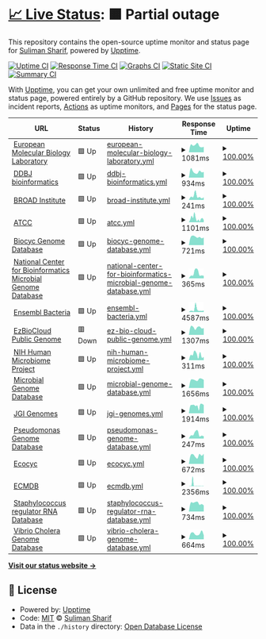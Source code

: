 # [📈 Live Status](https://bacteriadb.com): <!--live status--> **🟧 Partial outage**

This repository contains the open-source uptime monitor and status page for [Suliman Sharif](https://www.sulstice.dev/), powered by [Upptime](https://github.com/upptime/upptime).

[![Uptime CI](https://github.com/Sulstice/Uptime-Bacteria/workflows/Uptime%20CI/badge.svg)](https://github.com/Sulstice/Uptime-Bacteria/actions?query=workflow%3A%22Uptime+CI%22)
[![Response Time CI](https://github.com/Sulstice/Uptime-Bacteria/workflows/Response%20Time%20CI/badge.svg)](https://github.com/Sulstice/Uptime-Bacteria/actions?query=workflow%3A%22Response+Time+CI%22)
[![Graphs CI](https://github.com/Sulstice/Uptime-Bacteria/workflows/Graphs%20CI/badge.svg)](https://github.com/Sulstice/Uptime-Bacteria/actions?query=workflow%3A%22Graphs+CI%22)
[![Static Site CI](https://github.com/Sulstice/Uptime-Bacteria/workflows/Static%20Site%20CI/badge.svg)](https://github.com/Sulstice/Uptime-Bacteria/actions?query=workflow%3A%22Static+Site+CI%22)
[![Summary CI](https://github.com/Sulstice/Uptime-Bacteria/workflows/Summary%20CI/badge.svg)](https://github.com/Sulstice/Uptime-Bacteria/actions?query=workflow%3A%22Summary+CI%22)

With [Upptime](https://upptime.js.org), you can get your own unlimited and free uptime monitor and status page, powered entirely by a GitHub repository. We use [Issues](https://github.com/Sulstice/Uptime-Bacteria/issues) as incident reports, [Actions](https://github.com/Sulstice/Uptime-Bacteria/actions) as uptime monitors, and [Pages](https://bacteriadb.com) for the status page.

<!--start: status pages-->
<!-- This summary is generated by Upptime (https://github.com/upptime/upptime) -->
<!-- Do not edit this manually, your changes will be overwritten -->
<!-- prettier-ignore -->
| URL | Status | History | Response Time | Uptime |
| --- | ------ | ------- | ------------- | ------ |
| <img alt="" src="https://favicons.githubusercontent.com/www.ebi.ac.uk" height="13"> [European Molecular Biology Laboratory](https://www.ebi.ac.uk/) | 🟩 Up | [european-molecular-biology-laboratory.yml](https://github.com/Sulstice/Uptime-Bacteria/commits/HEAD/history/european-molecular-biology-laboratory.yml) | <details><summary><img alt="Response time graph" src="./graphs/european-molecular-biology-laboratory/response-time-week.png" height="20"> 1081ms</summary><br><a href="https://bacteriadb.com/history/european-molecular-biology-laboratory"><img alt="Response time 1178" src="https://img.shields.io/endpoint?url=https%3A%2F%2Fraw.githubusercontent.com%2FSulstice%2FUptime-Bacteria%2FHEAD%2Fapi%2Feuropean-molecular-biology-laboratory%2Fresponse-time.json"></a><br><a href="https://bacteriadb.com/history/european-molecular-biology-laboratory"><img alt="24-hour response time 873" src="https://img.shields.io/endpoint?url=https%3A%2F%2Fraw.githubusercontent.com%2FSulstice%2FUptime-Bacteria%2FHEAD%2Fapi%2Feuropean-molecular-biology-laboratory%2Fresponse-time-day.json"></a><br><a href="https://bacteriadb.com/history/european-molecular-biology-laboratory"><img alt="7-day response time 1081" src="https://img.shields.io/endpoint?url=https%3A%2F%2Fraw.githubusercontent.com%2FSulstice%2FUptime-Bacteria%2FHEAD%2Fapi%2Feuropean-molecular-biology-laboratory%2Fresponse-time-week.json"></a><br><a href="https://bacteriadb.com/history/european-molecular-biology-laboratory"><img alt="30-day response time 1168" src="https://img.shields.io/endpoint?url=https%3A%2F%2Fraw.githubusercontent.com%2FSulstice%2FUptime-Bacteria%2FHEAD%2Fapi%2Feuropean-molecular-biology-laboratory%2Fresponse-time-month.json"></a><br><a href="https://bacteriadb.com/history/european-molecular-biology-laboratory"><img alt="1-year response time 1178" src="https://img.shields.io/endpoint?url=https%3A%2F%2Fraw.githubusercontent.com%2FSulstice%2FUptime-Bacteria%2FHEAD%2Fapi%2Feuropean-molecular-biology-laboratory%2Fresponse-time-year.json"></a></details> | <details><summary><a href="https://bacteriadb.com/history/european-molecular-biology-laboratory">100.00%</a></summary><a href="https://bacteriadb.com/history/european-molecular-biology-laboratory"><img alt="All-time uptime 100.00%" src="https://img.shields.io/endpoint?url=https%3A%2F%2Fraw.githubusercontent.com%2FSulstice%2FUptime-Bacteria%2FHEAD%2Fapi%2Feuropean-molecular-biology-laboratory%2Fuptime.json"></a><br><a href="https://bacteriadb.com/history/european-molecular-biology-laboratory"><img alt="24-hour uptime 100.00%" src="https://img.shields.io/endpoint?url=https%3A%2F%2Fraw.githubusercontent.com%2FSulstice%2FUptime-Bacteria%2FHEAD%2Fapi%2Feuropean-molecular-biology-laboratory%2Fuptime-day.json"></a><br><a href="https://bacteriadb.com/history/european-molecular-biology-laboratory"><img alt="7-day uptime 100.00%" src="https://img.shields.io/endpoint?url=https%3A%2F%2Fraw.githubusercontent.com%2FSulstice%2FUptime-Bacteria%2FHEAD%2Fapi%2Feuropean-molecular-biology-laboratory%2Fuptime-week.json"></a><br><a href="https://bacteriadb.com/history/european-molecular-biology-laboratory"><img alt="30-day uptime 100.00%" src="https://img.shields.io/endpoint?url=https%3A%2F%2Fraw.githubusercontent.com%2FSulstice%2FUptime-Bacteria%2FHEAD%2Fapi%2Feuropean-molecular-biology-laboratory%2Fuptime-month.json"></a><br><a href="https://bacteriadb.com/history/european-molecular-biology-laboratory"><img alt="1-year uptime 100.00%" src="https://img.shields.io/endpoint?url=https%3A%2F%2Fraw.githubusercontent.com%2FSulstice%2FUptime-Bacteria%2FHEAD%2Fapi%2Feuropean-molecular-biology-laboratory%2Fuptime-year.json"></a></details>
| <img alt="" src="https://favicons.githubusercontent.com/www.ddbj.nig.ac.jp" height="13"> [DDBJ bioinformatics](https://www.ddbj.nig.ac.jp/services/index-e.html) | 🟩 Up | [ddbj-bioinformatics.yml](https://github.com/Sulstice/Uptime-Bacteria/commits/HEAD/history/ddbj-bioinformatics.yml) | <details><summary><img alt="Response time graph" src="./graphs/ddbj-bioinformatics/response-time-week.png" height="20"> 934ms</summary><br><a href="https://bacteriadb.com/history/ddbj-bioinformatics"><img alt="Response time 860" src="https://img.shields.io/endpoint?url=https%3A%2F%2Fraw.githubusercontent.com%2FSulstice%2FUptime-Bacteria%2FHEAD%2Fapi%2Fddbj-bioinformatics%2Fresponse-time.json"></a><br><a href="https://bacteriadb.com/history/ddbj-bioinformatics"><img alt="24-hour response time 894" src="https://img.shields.io/endpoint?url=https%3A%2F%2Fraw.githubusercontent.com%2FSulstice%2FUptime-Bacteria%2FHEAD%2Fapi%2Fddbj-bioinformatics%2Fresponse-time-day.json"></a><br><a href="https://bacteriadb.com/history/ddbj-bioinformatics"><img alt="7-day response time 934" src="https://img.shields.io/endpoint?url=https%3A%2F%2Fraw.githubusercontent.com%2FSulstice%2FUptime-Bacteria%2FHEAD%2Fapi%2Fddbj-bioinformatics%2Fresponse-time-week.json"></a><br><a href="https://bacteriadb.com/history/ddbj-bioinformatics"><img alt="30-day response time 860" src="https://img.shields.io/endpoint?url=https%3A%2F%2Fraw.githubusercontent.com%2FSulstice%2FUptime-Bacteria%2FHEAD%2Fapi%2Fddbj-bioinformatics%2Fresponse-time-month.json"></a><br><a href="https://bacteriadb.com/history/ddbj-bioinformatics"><img alt="1-year response time 860" src="https://img.shields.io/endpoint?url=https%3A%2F%2Fraw.githubusercontent.com%2FSulstice%2FUptime-Bacteria%2FHEAD%2Fapi%2Fddbj-bioinformatics%2Fresponse-time-year.json"></a></details> | <details><summary><a href="https://bacteriadb.com/history/ddbj-bioinformatics">100.00%</a></summary><a href="https://bacteriadb.com/history/ddbj-bioinformatics"><img alt="All-time uptime 100.00%" src="https://img.shields.io/endpoint?url=https%3A%2F%2Fraw.githubusercontent.com%2FSulstice%2FUptime-Bacteria%2FHEAD%2Fapi%2Fddbj-bioinformatics%2Fuptime.json"></a><br><a href="https://bacteriadb.com/history/ddbj-bioinformatics"><img alt="24-hour uptime 100.00%" src="https://img.shields.io/endpoint?url=https%3A%2F%2Fraw.githubusercontent.com%2FSulstice%2FUptime-Bacteria%2FHEAD%2Fapi%2Fddbj-bioinformatics%2Fuptime-day.json"></a><br><a href="https://bacteriadb.com/history/ddbj-bioinformatics"><img alt="7-day uptime 100.00%" src="https://img.shields.io/endpoint?url=https%3A%2F%2Fraw.githubusercontent.com%2FSulstice%2FUptime-Bacteria%2FHEAD%2Fapi%2Fddbj-bioinformatics%2Fuptime-week.json"></a><br><a href="https://bacteriadb.com/history/ddbj-bioinformatics"><img alt="30-day uptime 100.00%" src="https://img.shields.io/endpoint?url=https%3A%2F%2Fraw.githubusercontent.com%2FSulstice%2FUptime-Bacteria%2FHEAD%2Fapi%2Fddbj-bioinformatics%2Fuptime-month.json"></a><br><a href="https://bacteriadb.com/history/ddbj-bioinformatics"><img alt="1-year uptime 100.00%" src="https://img.shields.io/endpoint?url=https%3A%2F%2Fraw.githubusercontent.com%2FSulstice%2FUptime-Bacteria%2FHEAD%2Fapi%2Fddbj-bioinformatics%2Fuptime-year.json"></a></details>
| <img alt="" src="https://favicons.githubusercontent.com/www.broadinstitute.org" height="13"> [BROAD Institute](https://www.broadinstitute.org/data-software-and-tools) | 🟩 Up | [broad-institute.yml](https://github.com/Sulstice/Uptime-Bacteria/commits/HEAD/history/broad-institute.yml) | <details><summary><img alt="Response time graph" src="./graphs/broad-institute/response-time-week.png" height="20"> 241ms</summary><br><a href="https://bacteriadb.com/history/broad-institute"><img alt="Response time 214" src="https://img.shields.io/endpoint?url=https%3A%2F%2Fraw.githubusercontent.com%2FSulstice%2FUptime-Bacteria%2FHEAD%2Fapi%2Fbroad-institute%2Fresponse-time.json"></a><br><a href="https://bacteriadb.com/history/broad-institute"><img alt="24-hour response time 174" src="https://img.shields.io/endpoint?url=https%3A%2F%2Fraw.githubusercontent.com%2FSulstice%2FUptime-Bacteria%2FHEAD%2Fapi%2Fbroad-institute%2Fresponse-time-day.json"></a><br><a href="https://bacteriadb.com/history/broad-institute"><img alt="7-day response time 241" src="https://img.shields.io/endpoint?url=https%3A%2F%2Fraw.githubusercontent.com%2FSulstice%2FUptime-Bacteria%2FHEAD%2Fapi%2Fbroad-institute%2Fresponse-time-week.json"></a><br><a href="https://bacteriadb.com/history/broad-institute"><img alt="30-day response time 205" src="https://img.shields.io/endpoint?url=https%3A%2F%2Fraw.githubusercontent.com%2FSulstice%2FUptime-Bacteria%2FHEAD%2Fapi%2Fbroad-institute%2Fresponse-time-month.json"></a><br><a href="https://bacteriadb.com/history/broad-institute"><img alt="1-year response time 214" src="https://img.shields.io/endpoint?url=https%3A%2F%2Fraw.githubusercontent.com%2FSulstice%2FUptime-Bacteria%2FHEAD%2Fapi%2Fbroad-institute%2Fresponse-time-year.json"></a></details> | <details><summary><a href="https://bacteriadb.com/history/broad-institute">100.00%</a></summary><a href="https://bacteriadb.com/history/broad-institute"><img alt="All-time uptime 100.00%" src="https://img.shields.io/endpoint?url=https%3A%2F%2Fraw.githubusercontent.com%2FSulstice%2FUptime-Bacteria%2FHEAD%2Fapi%2Fbroad-institute%2Fuptime.json"></a><br><a href="https://bacteriadb.com/history/broad-institute"><img alt="24-hour uptime 100.00%" src="https://img.shields.io/endpoint?url=https%3A%2F%2Fraw.githubusercontent.com%2FSulstice%2FUptime-Bacteria%2FHEAD%2Fapi%2Fbroad-institute%2Fuptime-day.json"></a><br><a href="https://bacteriadb.com/history/broad-institute"><img alt="7-day uptime 100.00%" src="https://img.shields.io/endpoint?url=https%3A%2F%2Fraw.githubusercontent.com%2FSulstice%2FUptime-Bacteria%2FHEAD%2Fapi%2Fbroad-institute%2Fuptime-week.json"></a><br><a href="https://bacteriadb.com/history/broad-institute"><img alt="30-day uptime 100.00%" src="https://img.shields.io/endpoint?url=https%3A%2F%2Fraw.githubusercontent.com%2FSulstice%2FUptime-Bacteria%2FHEAD%2Fapi%2Fbroad-institute%2Fuptime-month.json"></a><br><a href="https://bacteriadb.com/history/broad-institute"><img alt="1-year uptime 100.00%" src="https://img.shields.io/endpoint?url=https%3A%2F%2Fraw.githubusercontent.com%2FSulstice%2FUptime-Bacteria%2FHEAD%2Fapi%2Fbroad-institute%2Fuptime-year.json"></a></details>
| <img alt="" src="https://favicons.githubusercontent.com/www.atcc.org" height="13"> [ATCC](https://www.atcc.org/resources/application-notes/microbial-genome-databases) | 🟩 Up | [atcc.yml](https://github.com/Sulstice/Uptime-Bacteria/commits/HEAD/history/atcc.yml) | <details><summary><img alt="Response time graph" src="./graphs/atcc/response-time-week.png" height="20"> 1101ms</summary><br><a href="https://bacteriadb.com/history/atcc"><img alt="Response time 1739" src="https://img.shields.io/endpoint?url=https%3A%2F%2Fraw.githubusercontent.com%2FSulstice%2FUptime-Bacteria%2FHEAD%2Fapi%2Fatcc%2Fresponse-time.json"></a><br><a href="https://bacteriadb.com/history/atcc"><img alt="24-hour response time 598" src="https://img.shields.io/endpoint?url=https%3A%2F%2Fraw.githubusercontent.com%2FSulstice%2FUptime-Bacteria%2FHEAD%2Fapi%2Fatcc%2Fresponse-time-day.json"></a><br><a href="https://bacteriadb.com/history/atcc"><img alt="7-day response time 1101" src="https://img.shields.io/endpoint?url=https%3A%2F%2Fraw.githubusercontent.com%2FSulstice%2FUptime-Bacteria%2FHEAD%2Fapi%2Fatcc%2Fresponse-time-week.json"></a><br><a href="https://bacteriadb.com/history/atcc"><img alt="30-day response time 1767" src="https://img.shields.io/endpoint?url=https%3A%2F%2Fraw.githubusercontent.com%2FSulstice%2FUptime-Bacteria%2FHEAD%2Fapi%2Fatcc%2Fresponse-time-month.json"></a><br><a href="https://bacteriadb.com/history/atcc"><img alt="1-year response time 1739" src="https://img.shields.io/endpoint?url=https%3A%2F%2Fraw.githubusercontent.com%2FSulstice%2FUptime-Bacteria%2FHEAD%2Fapi%2Fatcc%2Fresponse-time-year.json"></a></details> | <details><summary><a href="https://bacteriadb.com/history/atcc">100.00%</a></summary><a href="https://bacteriadb.com/history/atcc"><img alt="All-time uptime 100.00%" src="https://img.shields.io/endpoint?url=https%3A%2F%2Fraw.githubusercontent.com%2FSulstice%2FUptime-Bacteria%2FHEAD%2Fapi%2Fatcc%2Fuptime.json"></a><br><a href="https://bacteriadb.com/history/atcc"><img alt="24-hour uptime 100.00%" src="https://img.shields.io/endpoint?url=https%3A%2F%2Fraw.githubusercontent.com%2FSulstice%2FUptime-Bacteria%2FHEAD%2Fapi%2Fatcc%2Fuptime-day.json"></a><br><a href="https://bacteriadb.com/history/atcc"><img alt="7-day uptime 100.00%" src="https://img.shields.io/endpoint?url=https%3A%2F%2Fraw.githubusercontent.com%2FSulstice%2FUptime-Bacteria%2FHEAD%2Fapi%2Fatcc%2Fuptime-week.json"></a><br><a href="https://bacteriadb.com/history/atcc"><img alt="30-day uptime 100.00%" src="https://img.shields.io/endpoint?url=https%3A%2F%2Fraw.githubusercontent.com%2FSulstice%2FUptime-Bacteria%2FHEAD%2Fapi%2Fatcc%2Fuptime-month.json"></a><br><a href="https://bacteriadb.com/history/atcc"><img alt="1-year uptime 100.00%" src="https://img.shields.io/endpoint?url=https%3A%2F%2Fraw.githubusercontent.com%2FSulstice%2FUptime-Bacteria%2FHEAD%2Fapi%2Fatcc%2Fuptime-year.json"></a></details>
| <img alt="" src="https://favicons.githubusercontent.com/biocyc.org" height="13"> [Biocyc Genome Database](https://biocyc.org) | 🟩 Up | [biocyc-genome-database.yml](https://github.com/Sulstice/Uptime-Bacteria/commits/HEAD/history/biocyc-genome-database.yml) | <details><summary><img alt="Response time graph" src="./graphs/biocyc-genome-database/response-time-week.png" height="20"> 721ms</summary><br><a href="https://bacteriadb.com/history/biocyc-genome-database"><img alt="Response time 711" src="https://img.shields.io/endpoint?url=https%3A%2F%2Fraw.githubusercontent.com%2FSulstice%2FUptime-Bacteria%2FHEAD%2Fapi%2Fbiocyc-genome-database%2Fresponse-time.json"></a><br><a href="https://bacteriadb.com/history/biocyc-genome-database"><img alt="24-hour response time 675" src="https://img.shields.io/endpoint?url=https%3A%2F%2Fraw.githubusercontent.com%2FSulstice%2FUptime-Bacteria%2FHEAD%2Fapi%2Fbiocyc-genome-database%2Fresponse-time-day.json"></a><br><a href="https://bacteriadb.com/history/biocyc-genome-database"><img alt="7-day response time 721" src="https://img.shields.io/endpoint?url=https%3A%2F%2Fraw.githubusercontent.com%2FSulstice%2FUptime-Bacteria%2FHEAD%2Fapi%2Fbiocyc-genome-database%2Fresponse-time-week.json"></a><br><a href="https://bacteriadb.com/history/biocyc-genome-database"><img alt="30-day response time 714" src="https://img.shields.io/endpoint?url=https%3A%2F%2Fraw.githubusercontent.com%2FSulstice%2FUptime-Bacteria%2FHEAD%2Fapi%2Fbiocyc-genome-database%2Fresponse-time-month.json"></a><br><a href="https://bacteriadb.com/history/biocyc-genome-database"><img alt="1-year response time 711" src="https://img.shields.io/endpoint?url=https%3A%2F%2Fraw.githubusercontent.com%2FSulstice%2FUptime-Bacteria%2FHEAD%2Fapi%2Fbiocyc-genome-database%2Fresponse-time-year.json"></a></details> | <details><summary><a href="https://bacteriadb.com/history/biocyc-genome-database">100.00%</a></summary><a href="https://bacteriadb.com/history/biocyc-genome-database"><img alt="All-time uptime 100.00%" src="https://img.shields.io/endpoint?url=https%3A%2F%2Fraw.githubusercontent.com%2FSulstice%2FUptime-Bacteria%2FHEAD%2Fapi%2Fbiocyc-genome-database%2Fuptime.json"></a><br><a href="https://bacteriadb.com/history/biocyc-genome-database"><img alt="24-hour uptime 100.00%" src="https://img.shields.io/endpoint?url=https%3A%2F%2Fraw.githubusercontent.com%2FSulstice%2FUptime-Bacteria%2FHEAD%2Fapi%2Fbiocyc-genome-database%2Fuptime-day.json"></a><br><a href="https://bacteriadb.com/history/biocyc-genome-database"><img alt="7-day uptime 100.00%" src="https://img.shields.io/endpoint?url=https%3A%2F%2Fraw.githubusercontent.com%2FSulstice%2FUptime-Bacteria%2FHEAD%2Fapi%2Fbiocyc-genome-database%2Fuptime-week.json"></a><br><a href="https://bacteriadb.com/history/biocyc-genome-database"><img alt="30-day uptime 100.00%" src="https://img.shields.io/endpoint?url=https%3A%2F%2Fraw.githubusercontent.com%2FSulstice%2FUptime-Bacteria%2FHEAD%2Fapi%2Fbiocyc-genome-database%2Fuptime-month.json"></a><br><a href="https://bacteriadb.com/history/biocyc-genome-database"><img alt="1-year uptime 100.00%" src="https://img.shields.io/endpoint?url=https%3A%2F%2Fraw.githubusercontent.com%2FSulstice%2FUptime-Bacteria%2FHEAD%2Fapi%2Fbiocyc-genome-database%2Fuptime-year.json"></a></details>
| <img alt="" src="https://favicons.githubusercontent.com/www.ncbi.nlm.nih.gov" height="13"> [National Center for Bioinformatics Microbial Genome Database](https://www.ncbi.nlm.nih.gov/genome/microbes/) | 🟩 Up | [national-center-for-bioinformatics-microbial-genome-database.yml](https://github.com/Sulstice/Uptime-Bacteria/commits/HEAD/history/national-center-for-bioinformatics-microbial-genome-database.yml) | <details><summary><img alt="Response time graph" src="./graphs/national-center-for-bioinformatics-microbial-genome-database/response-time-week.png" height="20"> 365ms</summary><br><a href="https://bacteriadb.com/history/national-center-for-bioinformatics-microbial-genome-database"><img alt="Response time 406" src="https://img.shields.io/endpoint?url=https%3A%2F%2Fraw.githubusercontent.com%2FSulstice%2FUptime-Bacteria%2FHEAD%2Fapi%2Fnational-center-for-bioinformatics-microbial-genome-database%2Fresponse-time.json"></a><br><a href="https://bacteriadb.com/history/national-center-for-bioinformatics-microbial-genome-database"><img alt="24-hour response time 194" src="https://img.shields.io/endpoint?url=https%3A%2F%2Fraw.githubusercontent.com%2FSulstice%2FUptime-Bacteria%2FHEAD%2Fapi%2Fnational-center-for-bioinformatics-microbial-genome-database%2Fresponse-time-day.json"></a><br><a href="https://bacteriadb.com/history/national-center-for-bioinformatics-microbial-genome-database"><img alt="7-day response time 365" src="https://img.shields.io/endpoint?url=https%3A%2F%2Fraw.githubusercontent.com%2FSulstice%2FUptime-Bacteria%2FHEAD%2Fapi%2Fnational-center-for-bioinformatics-microbial-genome-database%2Fresponse-time-week.json"></a><br><a href="https://bacteriadb.com/history/national-center-for-bioinformatics-microbial-genome-database"><img alt="30-day response time 412" src="https://img.shields.io/endpoint?url=https%3A%2F%2Fraw.githubusercontent.com%2FSulstice%2FUptime-Bacteria%2FHEAD%2Fapi%2Fnational-center-for-bioinformatics-microbial-genome-database%2Fresponse-time-month.json"></a><br><a href="https://bacteriadb.com/history/national-center-for-bioinformatics-microbial-genome-database"><img alt="1-year response time 406" src="https://img.shields.io/endpoint?url=https%3A%2F%2Fraw.githubusercontent.com%2FSulstice%2FUptime-Bacteria%2FHEAD%2Fapi%2Fnational-center-for-bioinformatics-microbial-genome-database%2Fresponse-time-year.json"></a></details> | <details><summary><a href="https://bacteriadb.com/history/national-center-for-bioinformatics-microbial-genome-database">100.00%</a></summary><a href="https://bacteriadb.com/history/national-center-for-bioinformatics-microbial-genome-database"><img alt="All-time uptime 100.00%" src="https://img.shields.io/endpoint?url=https%3A%2F%2Fraw.githubusercontent.com%2FSulstice%2FUptime-Bacteria%2FHEAD%2Fapi%2Fnational-center-for-bioinformatics-microbial-genome-database%2Fuptime.json"></a><br><a href="https://bacteriadb.com/history/national-center-for-bioinformatics-microbial-genome-database"><img alt="24-hour uptime 100.00%" src="https://img.shields.io/endpoint?url=https%3A%2F%2Fraw.githubusercontent.com%2FSulstice%2FUptime-Bacteria%2FHEAD%2Fapi%2Fnational-center-for-bioinformatics-microbial-genome-database%2Fuptime-day.json"></a><br><a href="https://bacteriadb.com/history/national-center-for-bioinformatics-microbial-genome-database"><img alt="7-day uptime 100.00%" src="https://img.shields.io/endpoint?url=https%3A%2F%2Fraw.githubusercontent.com%2FSulstice%2FUptime-Bacteria%2FHEAD%2Fapi%2Fnational-center-for-bioinformatics-microbial-genome-database%2Fuptime-week.json"></a><br><a href="https://bacteriadb.com/history/national-center-for-bioinformatics-microbial-genome-database"><img alt="30-day uptime 100.00%" src="https://img.shields.io/endpoint?url=https%3A%2F%2Fraw.githubusercontent.com%2FSulstice%2FUptime-Bacteria%2FHEAD%2Fapi%2Fnational-center-for-bioinformatics-microbial-genome-database%2Fuptime-month.json"></a><br><a href="https://bacteriadb.com/history/national-center-for-bioinformatics-microbial-genome-database"><img alt="1-year uptime 100.00%" src="https://img.shields.io/endpoint?url=https%3A%2F%2Fraw.githubusercontent.com%2FSulstice%2FUptime-Bacteria%2FHEAD%2Fapi%2Fnational-center-for-bioinformatics-microbial-genome-database%2Fuptime-year.json"></a></details>
| <img alt="" src="https://favicons.githubusercontent.com/bacteria.ensembl.org" height="13"> [Ensembl Bacteria](https://bacteria.ensembl.org/species.html) | 🟩 Up | [ensembl-bacteria.yml](https://github.com/Sulstice/Uptime-Bacteria/commits/HEAD/history/ensembl-bacteria.yml) | <details><summary><img alt="Response time graph" src="./graphs/ensembl-bacteria/response-time-week.png" height="20"> 4587ms</summary><br><a href="https://bacteriadb.com/history/ensembl-bacteria"><img alt="Response time 2830" src="https://img.shields.io/endpoint?url=https%3A%2F%2Fraw.githubusercontent.com%2FSulstice%2FUptime-Bacteria%2FHEAD%2Fapi%2Fensembl-bacteria%2Fresponse-time.json"></a><br><a href="https://bacteriadb.com/history/ensembl-bacteria"><img alt="24-hour response time 5350" src="https://img.shields.io/endpoint?url=https%3A%2F%2Fraw.githubusercontent.com%2FSulstice%2FUptime-Bacteria%2FHEAD%2Fapi%2Fensembl-bacteria%2Fresponse-time-day.json"></a><br><a href="https://bacteriadb.com/history/ensembl-bacteria"><img alt="7-day response time 4587" src="https://img.shields.io/endpoint?url=https%3A%2F%2Fraw.githubusercontent.com%2FSulstice%2FUptime-Bacteria%2FHEAD%2Fapi%2Fensembl-bacteria%2Fresponse-time-week.json"></a><br><a href="https://bacteriadb.com/history/ensembl-bacteria"><img alt="30-day response time 2729" src="https://img.shields.io/endpoint?url=https%3A%2F%2Fraw.githubusercontent.com%2FSulstice%2FUptime-Bacteria%2FHEAD%2Fapi%2Fensembl-bacteria%2Fresponse-time-month.json"></a><br><a href="https://bacteriadb.com/history/ensembl-bacteria"><img alt="1-year response time 2830" src="https://img.shields.io/endpoint?url=https%3A%2F%2Fraw.githubusercontent.com%2FSulstice%2FUptime-Bacteria%2FHEAD%2Fapi%2Fensembl-bacteria%2Fresponse-time-year.json"></a></details> | <details><summary><a href="https://bacteriadb.com/history/ensembl-bacteria">100.00%</a></summary><a href="https://bacteriadb.com/history/ensembl-bacteria"><img alt="All-time uptime 100.00%" src="https://img.shields.io/endpoint?url=https%3A%2F%2Fraw.githubusercontent.com%2FSulstice%2FUptime-Bacteria%2FHEAD%2Fapi%2Fensembl-bacteria%2Fuptime.json"></a><br><a href="https://bacteriadb.com/history/ensembl-bacteria"><img alt="24-hour uptime 100.00%" src="https://img.shields.io/endpoint?url=https%3A%2F%2Fraw.githubusercontent.com%2FSulstice%2FUptime-Bacteria%2FHEAD%2Fapi%2Fensembl-bacteria%2Fuptime-day.json"></a><br><a href="https://bacteriadb.com/history/ensembl-bacteria"><img alt="7-day uptime 100.00%" src="https://img.shields.io/endpoint?url=https%3A%2F%2Fraw.githubusercontent.com%2FSulstice%2FUptime-Bacteria%2FHEAD%2Fapi%2Fensembl-bacteria%2Fuptime-week.json"></a><br><a href="https://bacteriadb.com/history/ensembl-bacteria"><img alt="30-day uptime 100.00%" src="https://img.shields.io/endpoint?url=https%3A%2F%2Fraw.githubusercontent.com%2FSulstice%2FUptime-Bacteria%2FHEAD%2Fapi%2Fensembl-bacteria%2Fuptime-month.json"></a><br><a href="https://bacteriadb.com/history/ensembl-bacteria"><img alt="1-year uptime 100.00%" src="https://img.shields.io/endpoint?url=https%3A%2F%2Fraw.githubusercontent.com%2FSulstice%2FUptime-Bacteria%2FHEAD%2Fapi%2Fensembl-bacteria%2Fuptime-year.json"></a></details>
| <img alt="" src="https://favicons.githubusercontent.com/www.ezbiocloud.net" height="13"> [EzBioCloud Public Genome](https://www.ezbiocloud.net/genome/list?tn=Root) | 🟥 Down | [ez-bio-cloud-public-genome.yml](https://github.com/Sulstice/Uptime-Bacteria/commits/HEAD/history/ez-bio-cloud-public-genome.yml) | <details><summary><img alt="Response time graph" src="./graphs/ez-bio-cloud-public-genome/response-time-week.png" height="20"> 1307ms</summary><br><a href="https://bacteriadb.com/history/ez-bio-cloud-public-genome"><img alt="Response time 1238" src="https://img.shields.io/endpoint?url=https%3A%2F%2Fraw.githubusercontent.com%2FSulstice%2FUptime-Bacteria%2FHEAD%2Fapi%2Fez-bio-cloud-public-genome%2Fresponse-time.json"></a><br><a href="https://bacteriadb.com/history/ez-bio-cloud-public-genome"><img alt="24-hour response time 1196" src="https://img.shields.io/endpoint?url=https%3A%2F%2Fraw.githubusercontent.com%2FSulstice%2FUptime-Bacteria%2FHEAD%2Fapi%2Fez-bio-cloud-public-genome%2Fresponse-time-day.json"></a><br><a href="https://bacteriadb.com/history/ez-bio-cloud-public-genome"><img alt="7-day response time 1307" src="https://img.shields.io/endpoint?url=https%3A%2F%2Fraw.githubusercontent.com%2FSulstice%2FUptime-Bacteria%2FHEAD%2Fapi%2Fez-bio-cloud-public-genome%2Fresponse-time-week.json"></a><br><a href="https://bacteriadb.com/history/ez-bio-cloud-public-genome"><img alt="30-day response time 1249" src="https://img.shields.io/endpoint?url=https%3A%2F%2Fraw.githubusercontent.com%2FSulstice%2FUptime-Bacteria%2FHEAD%2Fapi%2Fez-bio-cloud-public-genome%2Fresponse-time-month.json"></a><br><a href="https://bacteriadb.com/history/ez-bio-cloud-public-genome"><img alt="1-year response time 1238" src="https://img.shields.io/endpoint?url=https%3A%2F%2Fraw.githubusercontent.com%2FSulstice%2FUptime-Bacteria%2FHEAD%2Fapi%2Fez-bio-cloud-public-genome%2Fresponse-time-year.json"></a></details> | <details><summary><a href="https://bacteriadb.com/history/ez-bio-cloud-public-genome">100.00%</a></summary><a href="https://bacteriadb.com/history/ez-bio-cloud-public-genome"><img alt="All-time uptime 100.00%" src="https://img.shields.io/endpoint?url=https%3A%2F%2Fraw.githubusercontent.com%2FSulstice%2FUptime-Bacteria%2FHEAD%2Fapi%2Fez-bio-cloud-public-genome%2Fuptime.json"></a><br><a href="https://bacteriadb.com/history/ez-bio-cloud-public-genome"><img alt="24-hour uptime 100.00%" src="https://img.shields.io/endpoint?url=https%3A%2F%2Fraw.githubusercontent.com%2FSulstice%2FUptime-Bacteria%2FHEAD%2Fapi%2Fez-bio-cloud-public-genome%2Fuptime-day.json"></a><br><a href="https://bacteriadb.com/history/ez-bio-cloud-public-genome"><img alt="7-day uptime 100.00%" src="https://img.shields.io/endpoint?url=https%3A%2F%2Fraw.githubusercontent.com%2FSulstice%2FUptime-Bacteria%2FHEAD%2Fapi%2Fez-bio-cloud-public-genome%2Fuptime-week.json"></a><br><a href="https://bacteriadb.com/history/ez-bio-cloud-public-genome"><img alt="30-day uptime 100.00%" src="https://img.shields.io/endpoint?url=https%3A%2F%2Fraw.githubusercontent.com%2FSulstice%2FUptime-Bacteria%2FHEAD%2Fapi%2Fez-bio-cloud-public-genome%2Fuptime-month.json"></a><br><a href="https://bacteriadb.com/history/ez-bio-cloud-public-genome"><img alt="1-year uptime 100.00%" src="https://img.shields.io/endpoint?url=https%3A%2F%2Fraw.githubusercontent.com%2FSulstice%2FUptime-Bacteria%2FHEAD%2Fapi%2Fez-bio-cloud-public-genome%2Fuptime-year.json"></a></details>
| <img alt="" src="https://favicons.githubusercontent.com/www.hmpdacc.org" height="13"> [NIH Human Microbiome Project](https://www.hmpdacc.org/hmp/) | 🟩 Up | [nih-human-microbiome-project.yml](https://github.com/Sulstice/Uptime-Bacteria/commits/HEAD/history/nih-human-microbiome-project.yml) | <details><summary><img alt="Response time graph" src="./graphs/nih-human-microbiome-project/response-time-week.png" height="20"> 311ms</summary><br><a href="https://bacteriadb.com/history/nih-human-microbiome-project"><img alt="Response time 507" src="https://img.shields.io/endpoint?url=https%3A%2F%2Fraw.githubusercontent.com%2FSulstice%2FUptime-Bacteria%2FHEAD%2Fapi%2Fnih-human-microbiome-project%2Fresponse-time.json"></a><br><a href="https://bacteriadb.com/history/nih-human-microbiome-project"><img alt="24-hour response time 188" src="https://img.shields.io/endpoint?url=https%3A%2F%2Fraw.githubusercontent.com%2FSulstice%2FUptime-Bacteria%2FHEAD%2Fapi%2Fnih-human-microbiome-project%2Fresponse-time-day.json"></a><br><a href="https://bacteriadb.com/history/nih-human-microbiome-project"><img alt="7-day response time 311" src="https://img.shields.io/endpoint?url=https%3A%2F%2Fraw.githubusercontent.com%2FSulstice%2FUptime-Bacteria%2FHEAD%2Fapi%2Fnih-human-microbiome-project%2Fresponse-time-week.json"></a><br><a href="https://bacteriadb.com/history/nih-human-microbiome-project"><img alt="30-day response time 521" src="https://img.shields.io/endpoint?url=https%3A%2F%2Fraw.githubusercontent.com%2FSulstice%2FUptime-Bacteria%2FHEAD%2Fapi%2Fnih-human-microbiome-project%2Fresponse-time-month.json"></a><br><a href="https://bacteriadb.com/history/nih-human-microbiome-project"><img alt="1-year response time 507" src="https://img.shields.io/endpoint?url=https%3A%2F%2Fraw.githubusercontent.com%2FSulstice%2FUptime-Bacteria%2FHEAD%2Fapi%2Fnih-human-microbiome-project%2Fresponse-time-year.json"></a></details> | <details><summary><a href="https://bacteriadb.com/history/nih-human-microbiome-project">100.00%</a></summary><a href="https://bacteriadb.com/history/nih-human-microbiome-project"><img alt="All-time uptime 100.00%" src="https://img.shields.io/endpoint?url=https%3A%2F%2Fraw.githubusercontent.com%2FSulstice%2FUptime-Bacteria%2FHEAD%2Fapi%2Fnih-human-microbiome-project%2Fuptime.json"></a><br><a href="https://bacteriadb.com/history/nih-human-microbiome-project"><img alt="24-hour uptime 100.00%" src="https://img.shields.io/endpoint?url=https%3A%2F%2Fraw.githubusercontent.com%2FSulstice%2FUptime-Bacteria%2FHEAD%2Fapi%2Fnih-human-microbiome-project%2Fuptime-day.json"></a><br><a href="https://bacteriadb.com/history/nih-human-microbiome-project"><img alt="7-day uptime 100.00%" src="https://img.shields.io/endpoint?url=https%3A%2F%2Fraw.githubusercontent.com%2FSulstice%2FUptime-Bacteria%2FHEAD%2Fapi%2Fnih-human-microbiome-project%2Fuptime-week.json"></a><br><a href="https://bacteriadb.com/history/nih-human-microbiome-project"><img alt="30-day uptime 100.00%" src="https://img.shields.io/endpoint?url=https%3A%2F%2Fraw.githubusercontent.com%2FSulstice%2FUptime-Bacteria%2FHEAD%2Fapi%2Fnih-human-microbiome-project%2Fuptime-month.json"></a><br><a href="https://bacteriadb.com/history/nih-human-microbiome-project"><img alt="1-year uptime 100.00%" src="https://img.shields.io/endpoint?url=https%3A%2F%2Fraw.githubusercontent.com%2FSulstice%2FUptime-Bacteria%2FHEAD%2Fapi%2Fnih-human-microbiome-project%2Fuptime-year.json"></a></details>
| <img alt="" src="https://favicons.githubusercontent.com/mbgd.nibb.ac.jp" height="13"> [Microbial Genome Database](https://mbgd.nibb.ac.jp/) | 🟩 Up | [microbial-genome-database.yml](https://github.com/Sulstice/Uptime-Bacteria/commits/HEAD/history/microbial-genome-database.yml) | <details><summary><img alt="Response time graph" src="./graphs/microbial-genome-database/response-time-week.png" height="20"> 1656ms</summary><br><a href="https://bacteriadb.com/history/microbial-genome-database"><img alt="Response time 1593" src="https://img.shields.io/endpoint?url=https%3A%2F%2Fraw.githubusercontent.com%2FSulstice%2FUptime-Bacteria%2FHEAD%2Fapi%2Fmicrobial-genome-database%2Fresponse-time.json"></a><br><a href="https://bacteriadb.com/history/microbial-genome-database"><img alt="24-hour response time 1608" src="https://img.shields.io/endpoint?url=https%3A%2F%2Fraw.githubusercontent.com%2FSulstice%2FUptime-Bacteria%2FHEAD%2Fapi%2Fmicrobial-genome-database%2Fresponse-time-day.json"></a><br><a href="https://bacteriadb.com/history/microbial-genome-database"><img alt="7-day response time 1656" src="https://img.shields.io/endpoint?url=https%3A%2F%2Fraw.githubusercontent.com%2FSulstice%2FUptime-Bacteria%2FHEAD%2Fapi%2Fmicrobial-genome-database%2Fresponse-time-week.json"></a><br><a href="https://bacteriadb.com/history/microbial-genome-database"><img alt="30-day response time 1593" src="https://img.shields.io/endpoint?url=https%3A%2F%2Fraw.githubusercontent.com%2FSulstice%2FUptime-Bacteria%2FHEAD%2Fapi%2Fmicrobial-genome-database%2Fresponse-time-month.json"></a><br><a href="https://bacteriadb.com/history/microbial-genome-database"><img alt="1-year response time 1593" src="https://img.shields.io/endpoint?url=https%3A%2F%2Fraw.githubusercontent.com%2FSulstice%2FUptime-Bacteria%2FHEAD%2Fapi%2Fmicrobial-genome-database%2Fresponse-time-year.json"></a></details> | <details><summary><a href="https://bacteriadb.com/history/microbial-genome-database">100.00%</a></summary><a href="https://bacteriadb.com/history/microbial-genome-database"><img alt="All-time uptime 100.00%" src="https://img.shields.io/endpoint?url=https%3A%2F%2Fraw.githubusercontent.com%2FSulstice%2FUptime-Bacteria%2FHEAD%2Fapi%2Fmicrobial-genome-database%2Fuptime.json"></a><br><a href="https://bacteriadb.com/history/microbial-genome-database"><img alt="24-hour uptime 100.00%" src="https://img.shields.io/endpoint?url=https%3A%2F%2Fraw.githubusercontent.com%2FSulstice%2FUptime-Bacteria%2FHEAD%2Fapi%2Fmicrobial-genome-database%2Fuptime-day.json"></a><br><a href="https://bacteriadb.com/history/microbial-genome-database"><img alt="7-day uptime 100.00%" src="https://img.shields.io/endpoint?url=https%3A%2F%2Fraw.githubusercontent.com%2FSulstice%2FUptime-Bacteria%2FHEAD%2Fapi%2Fmicrobial-genome-database%2Fuptime-week.json"></a><br><a href="https://bacteriadb.com/history/microbial-genome-database"><img alt="30-day uptime 100.00%" src="https://img.shields.io/endpoint?url=https%3A%2F%2Fraw.githubusercontent.com%2FSulstice%2FUptime-Bacteria%2FHEAD%2Fapi%2Fmicrobial-genome-database%2Fuptime-month.json"></a><br><a href="https://bacteriadb.com/history/microbial-genome-database"><img alt="1-year uptime 100.00%" src="https://img.shields.io/endpoint?url=https%3A%2F%2Fraw.githubusercontent.com%2FSulstice%2FUptime-Bacteria%2FHEAD%2Fapi%2Fmicrobial-genome-database%2Fuptime-year.json"></a></details>
| <img alt="" src="https://favicons.githubusercontent.com/gold.jgi.doe.gov" height="13"> [JGI Genomes](https://gold.jgi.doe.gov/) | 🟩 Up | [jgi-genomes.yml](https://github.com/Sulstice/Uptime-Bacteria/commits/HEAD/history/jgi-genomes.yml) | <details><summary><img alt="Response time graph" src="./graphs/jgi-genomes/response-time-week.png" height="20"> 1914ms</summary><br><a href="https://bacteriadb.com/history/jgi-genomes"><img alt="Response time 2688" src="https://img.shields.io/endpoint?url=https%3A%2F%2Fraw.githubusercontent.com%2FSulstice%2FUptime-Bacteria%2FHEAD%2Fapi%2Fjgi-genomes%2Fresponse-time.json"></a><br><a href="https://bacteriadb.com/history/jgi-genomes"><img alt="24-hour response time 2043" src="https://img.shields.io/endpoint?url=https%3A%2F%2Fraw.githubusercontent.com%2FSulstice%2FUptime-Bacteria%2FHEAD%2Fapi%2Fjgi-genomes%2Fresponse-time-day.json"></a><br><a href="https://bacteriadb.com/history/jgi-genomes"><img alt="7-day response time 1914" src="https://img.shields.io/endpoint?url=https%3A%2F%2Fraw.githubusercontent.com%2FSulstice%2FUptime-Bacteria%2FHEAD%2Fapi%2Fjgi-genomes%2Fresponse-time-week.json"></a><br><a href="https://bacteriadb.com/history/jgi-genomes"><img alt="30-day response time 2804" src="https://img.shields.io/endpoint?url=https%3A%2F%2Fraw.githubusercontent.com%2FSulstice%2FUptime-Bacteria%2FHEAD%2Fapi%2Fjgi-genomes%2Fresponse-time-month.json"></a><br><a href="https://bacteriadb.com/history/jgi-genomes"><img alt="1-year response time 2688" src="https://img.shields.io/endpoint?url=https%3A%2F%2Fraw.githubusercontent.com%2FSulstice%2FUptime-Bacteria%2FHEAD%2Fapi%2Fjgi-genomes%2Fresponse-time-year.json"></a></details> | <details><summary><a href="https://bacteriadb.com/history/jgi-genomes">100.00%</a></summary><a href="https://bacteriadb.com/history/jgi-genomes"><img alt="All-time uptime 100.00%" src="https://img.shields.io/endpoint?url=https%3A%2F%2Fraw.githubusercontent.com%2FSulstice%2FUptime-Bacteria%2FHEAD%2Fapi%2Fjgi-genomes%2Fuptime.json"></a><br><a href="https://bacteriadb.com/history/jgi-genomes"><img alt="24-hour uptime 100.00%" src="https://img.shields.io/endpoint?url=https%3A%2F%2Fraw.githubusercontent.com%2FSulstice%2FUptime-Bacteria%2FHEAD%2Fapi%2Fjgi-genomes%2Fuptime-day.json"></a><br><a href="https://bacteriadb.com/history/jgi-genomes"><img alt="7-day uptime 100.00%" src="https://img.shields.io/endpoint?url=https%3A%2F%2Fraw.githubusercontent.com%2FSulstice%2FUptime-Bacteria%2FHEAD%2Fapi%2Fjgi-genomes%2Fuptime-week.json"></a><br><a href="https://bacteriadb.com/history/jgi-genomes"><img alt="30-day uptime 100.00%" src="https://img.shields.io/endpoint?url=https%3A%2F%2Fraw.githubusercontent.com%2FSulstice%2FUptime-Bacteria%2FHEAD%2Fapi%2Fjgi-genomes%2Fuptime-month.json"></a><br><a href="https://bacteriadb.com/history/jgi-genomes"><img alt="1-year uptime 100.00%" src="https://img.shields.io/endpoint?url=https%3A%2F%2Fraw.githubusercontent.com%2FSulstice%2FUptime-Bacteria%2FHEAD%2Fapi%2Fjgi-genomes%2Fuptime-year.json"></a></details>
| <img alt="" src="https://favicons.githubusercontent.com/www.pseudomonas.com" height="13"> [Pseudomonas Genome Database](https://www.pseudomonas.com/) | 🟩 Up | [pseudomonas-genome-database.yml](https://github.com/Sulstice/Uptime-Bacteria/commits/HEAD/history/pseudomonas-genome-database.yml) | <details><summary><img alt="Response time graph" src="./graphs/pseudomonas-genome-database/response-time-week.png" height="20"> 247ms</summary><br><a href="https://bacteriadb.com/history/pseudomonas-genome-database"><img alt="Response time 266" src="https://img.shields.io/endpoint?url=https%3A%2F%2Fraw.githubusercontent.com%2FSulstice%2FUptime-Bacteria%2FHEAD%2Fapi%2Fpseudomonas-genome-database%2Fresponse-time.json"></a><br><a href="https://bacteriadb.com/history/pseudomonas-genome-database"><img alt="24-hour response time 133" src="https://img.shields.io/endpoint?url=https%3A%2F%2Fraw.githubusercontent.com%2FSulstice%2FUptime-Bacteria%2FHEAD%2Fapi%2Fpseudomonas-genome-database%2Fresponse-time-day.json"></a><br><a href="https://bacteriadb.com/history/pseudomonas-genome-database"><img alt="7-day response time 247" src="https://img.shields.io/endpoint?url=https%3A%2F%2Fraw.githubusercontent.com%2FSulstice%2FUptime-Bacteria%2FHEAD%2Fapi%2Fpseudomonas-genome-database%2Fresponse-time-week.json"></a><br><a href="https://bacteriadb.com/history/pseudomonas-genome-database"><img alt="30-day response time 268" src="https://img.shields.io/endpoint?url=https%3A%2F%2Fraw.githubusercontent.com%2FSulstice%2FUptime-Bacteria%2FHEAD%2Fapi%2Fpseudomonas-genome-database%2Fresponse-time-month.json"></a><br><a href="https://bacteriadb.com/history/pseudomonas-genome-database"><img alt="1-year response time 266" src="https://img.shields.io/endpoint?url=https%3A%2F%2Fraw.githubusercontent.com%2FSulstice%2FUptime-Bacteria%2FHEAD%2Fapi%2Fpseudomonas-genome-database%2Fresponse-time-year.json"></a></details> | <details><summary><a href="https://bacteriadb.com/history/pseudomonas-genome-database">100.00%</a></summary><a href="https://bacteriadb.com/history/pseudomonas-genome-database"><img alt="All-time uptime 100.00%" src="https://img.shields.io/endpoint?url=https%3A%2F%2Fraw.githubusercontent.com%2FSulstice%2FUptime-Bacteria%2FHEAD%2Fapi%2Fpseudomonas-genome-database%2Fuptime.json"></a><br><a href="https://bacteriadb.com/history/pseudomonas-genome-database"><img alt="24-hour uptime 100.00%" src="https://img.shields.io/endpoint?url=https%3A%2F%2Fraw.githubusercontent.com%2FSulstice%2FUptime-Bacteria%2FHEAD%2Fapi%2Fpseudomonas-genome-database%2Fuptime-day.json"></a><br><a href="https://bacteriadb.com/history/pseudomonas-genome-database"><img alt="7-day uptime 100.00%" src="https://img.shields.io/endpoint?url=https%3A%2F%2Fraw.githubusercontent.com%2FSulstice%2FUptime-Bacteria%2FHEAD%2Fapi%2Fpseudomonas-genome-database%2Fuptime-week.json"></a><br><a href="https://bacteriadb.com/history/pseudomonas-genome-database"><img alt="30-day uptime 100.00%" src="https://img.shields.io/endpoint?url=https%3A%2F%2Fraw.githubusercontent.com%2FSulstice%2FUptime-Bacteria%2FHEAD%2Fapi%2Fpseudomonas-genome-database%2Fuptime-month.json"></a><br><a href="https://bacteriadb.com/history/pseudomonas-genome-database"><img alt="1-year uptime 100.00%" src="https://img.shields.io/endpoint?url=https%3A%2F%2Fraw.githubusercontent.com%2FSulstice%2FUptime-Bacteria%2FHEAD%2Fapi%2Fpseudomonas-genome-database%2Fuptime-year.json"></a></details>
| <img alt="" src="https://favicons.githubusercontent.com/www.ecocyc.org" height="13"> [Ecocyc](https://www.ecocyc.org/) | 🟩 Up | [ecocyc.yml](https://github.com/Sulstice/Uptime-Bacteria/commits/HEAD/history/ecocyc.yml) | <details><summary><img alt="Response time graph" src="./graphs/ecocyc/response-time-week.png" height="20"> 672ms</summary><br><a href="https://bacteriadb.com/history/ecocyc"><img alt="Response time 665" src="https://img.shields.io/endpoint?url=https%3A%2F%2Fraw.githubusercontent.com%2FSulstice%2FUptime-Bacteria%2FHEAD%2Fapi%2Fecocyc%2Fresponse-time.json"></a><br><a href="https://bacteriadb.com/history/ecocyc"><img alt="24-hour response time 798" src="https://img.shields.io/endpoint?url=https%3A%2F%2Fraw.githubusercontent.com%2FSulstice%2FUptime-Bacteria%2FHEAD%2Fapi%2Fecocyc%2Fresponse-time-day.json"></a><br><a href="https://bacteriadb.com/history/ecocyc"><img alt="7-day response time 672" src="https://img.shields.io/endpoint?url=https%3A%2F%2Fraw.githubusercontent.com%2FSulstice%2FUptime-Bacteria%2FHEAD%2Fapi%2Fecocyc%2Fresponse-time-week.json"></a><br><a href="https://bacteriadb.com/history/ecocyc"><img alt="30-day response time 661" src="https://img.shields.io/endpoint?url=https%3A%2F%2Fraw.githubusercontent.com%2FSulstice%2FUptime-Bacteria%2FHEAD%2Fapi%2Fecocyc%2Fresponse-time-month.json"></a><br><a href="https://bacteriadb.com/history/ecocyc"><img alt="1-year response time 665" src="https://img.shields.io/endpoint?url=https%3A%2F%2Fraw.githubusercontent.com%2FSulstice%2FUptime-Bacteria%2FHEAD%2Fapi%2Fecocyc%2Fresponse-time-year.json"></a></details> | <details><summary><a href="https://bacteriadb.com/history/ecocyc">100.00%</a></summary><a href="https://bacteriadb.com/history/ecocyc"><img alt="All-time uptime 100.00%" src="https://img.shields.io/endpoint?url=https%3A%2F%2Fraw.githubusercontent.com%2FSulstice%2FUptime-Bacteria%2FHEAD%2Fapi%2Fecocyc%2Fuptime.json"></a><br><a href="https://bacteriadb.com/history/ecocyc"><img alt="24-hour uptime 100.00%" src="https://img.shields.io/endpoint?url=https%3A%2F%2Fraw.githubusercontent.com%2FSulstice%2FUptime-Bacteria%2FHEAD%2Fapi%2Fecocyc%2Fuptime-day.json"></a><br><a href="https://bacteriadb.com/history/ecocyc"><img alt="7-day uptime 100.00%" src="https://img.shields.io/endpoint?url=https%3A%2F%2Fraw.githubusercontent.com%2FSulstice%2FUptime-Bacteria%2FHEAD%2Fapi%2Fecocyc%2Fuptime-week.json"></a><br><a href="https://bacteriadb.com/history/ecocyc"><img alt="30-day uptime 100.00%" src="https://img.shields.io/endpoint?url=https%3A%2F%2Fraw.githubusercontent.com%2FSulstice%2FUptime-Bacteria%2FHEAD%2Fapi%2Fecocyc%2Fuptime-month.json"></a><br><a href="https://bacteriadb.com/history/ecocyc"><img alt="1-year uptime 100.00%" src="https://img.shields.io/endpoint?url=https%3A%2F%2Fraw.githubusercontent.com%2FSulstice%2FUptime-Bacteria%2FHEAD%2Fapi%2Fecocyc%2Fuptime-year.json"></a></details>
| <img alt="" src="https://favicons.githubusercontent.com/ecmdb.ca" height="13"> [ECMDB](https://ecmdb.ca/) | 🟩 Up | [ecmdb.yml](https://github.com/Sulstice/Uptime-Bacteria/commits/HEAD/history/ecmdb.yml) | <details><summary><img alt="Response time graph" src="./graphs/ecmdb/response-time-week.png" height="20"> 2356ms</summary><br><a href="https://bacteriadb.com/history/ecmdb"><img alt="Response time 876" src="https://img.shields.io/endpoint?url=https%3A%2F%2Fraw.githubusercontent.com%2FSulstice%2FUptime-Bacteria%2FHEAD%2Fapi%2Fecmdb%2Fresponse-time.json"></a><br><a href="https://bacteriadb.com/history/ecmdb"><img alt="24-hour response time 359" src="https://img.shields.io/endpoint?url=https%3A%2F%2Fraw.githubusercontent.com%2FSulstice%2FUptime-Bacteria%2FHEAD%2Fapi%2Fecmdb%2Fresponse-time-day.json"></a><br><a href="https://bacteriadb.com/history/ecmdb"><img alt="7-day response time 2356" src="https://img.shields.io/endpoint?url=https%3A%2F%2Fraw.githubusercontent.com%2FSulstice%2FUptime-Bacteria%2FHEAD%2Fapi%2Fecmdb%2Fresponse-time-week.json"></a><br><a href="https://bacteriadb.com/history/ecmdb"><img alt="30-day response time 899" src="https://img.shields.io/endpoint?url=https%3A%2F%2Fraw.githubusercontent.com%2FSulstice%2FUptime-Bacteria%2FHEAD%2Fapi%2Fecmdb%2Fresponse-time-month.json"></a><br><a href="https://bacteriadb.com/history/ecmdb"><img alt="1-year response time 876" src="https://img.shields.io/endpoint?url=https%3A%2F%2Fraw.githubusercontent.com%2FSulstice%2FUptime-Bacteria%2FHEAD%2Fapi%2Fecmdb%2Fresponse-time-year.json"></a></details> | <details><summary><a href="https://bacteriadb.com/history/ecmdb">100.00%</a></summary><a href="https://bacteriadb.com/history/ecmdb"><img alt="All-time uptime 100.00%" src="https://img.shields.io/endpoint?url=https%3A%2F%2Fraw.githubusercontent.com%2FSulstice%2FUptime-Bacteria%2FHEAD%2Fapi%2Fecmdb%2Fuptime.json"></a><br><a href="https://bacteriadb.com/history/ecmdb"><img alt="24-hour uptime 100.00%" src="https://img.shields.io/endpoint?url=https%3A%2F%2Fraw.githubusercontent.com%2FSulstice%2FUptime-Bacteria%2FHEAD%2Fapi%2Fecmdb%2Fuptime-day.json"></a><br><a href="https://bacteriadb.com/history/ecmdb"><img alt="7-day uptime 100.00%" src="https://img.shields.io/endpoint?url=https%3A%2F%2Fraw.githubusercontent.com%2FSulstice%2FUptime-Bacteria%2FHEAD%2Fapi%2Fecmdb%2Fuptime-week.json"></a><br><a href="https://bacteriadb.com/history/ecmdb"><img alt="30-day uptime 100.00%" src="https://img.shields.io/endpoint?url=https%3A%2F%2Fraw.githubusercontent.com%2FSulstice%2FUptime-Bacteria%2FHEAD%2Fapi%2Fecmdb%2Fuptime-month.json"></a><br><a href="https://bacteriadb.com/history/ecmdb"><img alt="1-year uptime 100.00%" src="https://img.shields.io/endpoint?url=https%3A%2F%2Fraw.githubusercontent.com%2FSulstice%2FUptime-Bacteria%2FHEAD%2Fapi%2Fecmdb%2Fuptime-year.json"></a></details>
| <img alt="" src="https://favicons.githubusercontent.com/srd.genouest.org" height="13"> [Staphylococcus regulator RNA Database](http://srd.genouest.org/#) | 🟩 Up | [staphylococcus-regulator-rna-database.yml](https://github.com/Sulstice/Uptime-Bacteria/commits/HEAD/history/staphylococcus-regulator-rna-database.yml) | <details><summary><img alt="Response time graph" src="./graphs/staphylococcus-regulator-rna-database/response-time-week.png" height="20"> 734ms</summary><br><a href="https://bacteriadb.com/history/staphylococcus-regulator-rna-database"><img alt="Response time 758" src="https://img.shields.io/endpoint?url=https%3A%2F%2Fraw.githubusercontent.com%2FSulstice%2FUptime-Bacteria%2FHEAD%2Fapi%2Fstaphylococcus-regulator-rna-database%2Fresponse-time.json"></a><br><a href="https://bacteriadb.com/history/staphylococcus-regulator-rna-database"><img alt="24-hour response time 541" src="https://img.shields.io/endpoint?url=https%3A%2F%2Fraw.githubusercontent.com%2FSulstice%2FUptime-Bacteria%2FHEAD%2Fapi%2Fstaphylococcus-regulator-rna-database%2Fresponse-time-day.json"></a><br><a href="https://bacteriadb.com/history/staphylococcus-regulator-rna-database"><img alt="7-day response time 734" src="https://img.shields.io/endpoint?url=https%3A%2F%2Fraw.githubusercontent.com%2FSulstice%2FUptime-Bacteria%2FHEAD%2Fapi%2Fstaphylococcus-regulator-rna-database%2Fresponse-time-week.json"></a><br><a href="https://bacteriadb.com/history/staphylococcus-regulator-rna-database"><img alt="30-day response time 755" src="https://img.shields.io/endpoint?url=https%3A%2F%2Fraw.githubusercontent.com%2FSulstice%2FUptime-Bacteria%2FHEAD%2Fapi%2Fstaphylococcus-regulator-rna-database%2Fresponse-time-month.json"></a><br><a href="https://bacteriadb.com/history/staphylococcus-regulator-rna-database"><img alt="1-year response time 758" src="https://img.shields.io/endpoint?url=https%3A%2F%2Fraw.githubusercontent.com%2FSulstice%2FUptime-Bacteria%2FHEAD%2Fapi%2Fstaphylococcus-regulator-rna-database%2Fresponse-time-year.json"></a></details> | <details><summary><a href="https://bacteriadb.com/history/staphylococcus-regulator-rna-database">100.00%</a></summary><a href="https://bacteriadb.com/history/staphylococcus-regulator-rna-database"><img alt="All-time uptime 100.00%" src="https://img.shields.io/endpoint?url=https%3A%2F%2Fraw.githubusercontent.com%2FSulstice%2FUptime-Bacteria%2FHEAD%2Fapi%2Fstaphylococcus-regulator-rna-database%2Fuptime.json"></a><br><a href="https://bacteriadb.com/history/staphylococcus-regulator-rna-database"><img alt="24-hour uptime 100.00%" src="https://img.shields.io/endpoint?url=https%3A%2F%2Fraw.githubusercontent.com%2FSulstice%2FUptime-Bacteria%2FHEAD%2Fapi%2Fstaphylococcus-regulator-rna-database%2Fuptime-day.json"></a><br><a href="https://bacteriadb.com/history/staphylococcus-regulator-rna-database"><img alt="7-day uptime 100.00%" src="https://img.shields.io/endpoint?url=https%3A%2F%2Fraw.githubusercontent.com%2FSulstice%2FUptime-Bacteria%2FHEAD%2Fapi%2Fstaphylococcus-regulator-rna-database%2Fuptime-week.json"></a><br><a href="https://bacteriadb.com/history/staphylococcus-regulator-rna-database"><img alt="30-day uptime 100.00%" src="https://img.shields.io/endpoint?url=https%3A%2F%2Fraw.githubusercontent.com%2FSulstice%2FUptime-Bacteria%2FHEAD%2Fapi%2Fstaphylococcus-regulator-rna-database%2Fuptime-month.json"></a><br><a href="https://bacteriadb.com/history/staphylococcus-regulator-rna-database"><img alt="1-year uptime 100.00%" src="https://img.shields.io/endpoint?url=https%3A%2F%2Fraw.githubusercontent.com%2FSulstice%2FUptime-Bacteria%2FHEAD%2Fapi%2Fstaphylococcus-regulator-rna-database%2Fuptime-year.json"></a></details>
| <img alt="" src="https://favicons.githubusercontent.com/vibrio.biocyc.org" height="13"> [Vibrio Cholera Genome Database](https://vibrio.biocyc.org/) | 🟩 Up | [vibrio-cholera-genome-database.yml](https://github.com/Sulstice/Uptime-Bacteria/commits/HEAD/history/vibrio-cholera-genome-database.yml) | <details><summary><img alt="Response time graph" src="./graphs/vibrio-cholera-genome-database/response-time-week.png" height="20"> 664ms</summary><br><a href="https://bacteriadb.com/history/vibrio-cholera-genome-database"><img alt="Response time 673" src="https://img.shields.io/endpoint?url=https%3A%2F%2Fraw.githubusercontent.com%2FSulstice%2FUptime-Bacteria%2FHEAD%2Fapi%2Fvibrio-cholera-genome-database%2Fresponse-time.json"></a><br><a href="https://bacteriadb.com/history/vibrio-cholera-genome-database"><img alt="24-hour response time 468" src="https://img.shields.io/endpoint?url=https%3A%2F%2Fraw.githubusercontent.com%2FSulstice%2FUptime-Bacteria%2FHEAD%2Fapi%2Fvibrio-cholera-genome-database%2Fresponse-time-day.json"></a><br><a href="https://bacteriadb.com/history/vibrio-cholera-genome-database"><img alt="7-day response time 664" src="https://img.shields.io/endpoint?url=https%3A%2F%2Fraw.githubusercontent.com%2FSulstice%2FUptime-Bacteria%2FHEAD%2Fapi%2Fvibrio-cholera-genome-database%2Fresponse-time-week.json"></a><br><a href="https://bacteriadb.com/history/vibrio-cholera-genome-database"><img alt="30-day response time 671" src="https://img.shields.io/endpoint?url=https%3A%2F%2Fraw.githubusercontent.com%2FSulstice%2FUptime-Bacteria%2FHEAD%2Fapi%2Fvibrio-cholera-genome-database%2Fresponse-time-month.json"></a><br><a href="https://bacteriadb.com/history/vibrio-cholera-genome-database"><img alt="1-year response time 673" src="https://img.shields.io/endpoint?url=https%3A%2F%2Fraw.githubusercontent.com%2FSulstice%2FUptime-Bacteria%2FHEAD%2Fapi%2Fvibrio-cholera-genome-database%2Fresponse-time-year.json"></a></details> | <details><summary><a href="https://bacteriadb.com/history/vibrio-cholera-genome-database">100.00%</a></summary><a href="https://bacteriadb.com/history/vibrio-cholera-genome-database"><img alt="All-time uptime 100.00%" src="https://img.shields.io/endpoint?url=https%3A%2F%2Fraw.githubusercontent.com%2FSulstice%2FUptime-Bacteria%2FHEAD%2Fapi%2Fvibrio-cholera-genome-database%2Fuptime.json"></a><br><a href="https://bacteriadb.com/history/vibrio-cholera-genome-database"><img alt="24-hour uptime 100.00%" src="https://img.shields.io/endpoint?url=https%3A%2F%2Fraw.githubusercontent.com%2FSulstice%2FUptime-Bacteria%2FHEAD%2Fapi%2Fvibrio-cholera-genome-database%2Fuptime-day.json"></a><br><a href="https://bacteriadb.com/history/vibrio-cholera-genome-database"><img alt="7-day uptime 100.00%" src="https://img.shields.io/endpoint?url=https%3A%2F%2Fraw.githubusercontent.com%2FSulstice%2FUptime-Bacteria%2FHEAD%2Fapi%2Fvibrio-cholera-genome-database%2Fuptime-week.json"></a><br><a href="https://bacteriadb.com/history/vibrio-cholera-genome-database"><img alt="30-day uptime 100.00%" src="https://img.shields.io/endpoint?url=https%3A%2F%2Fraw.githubusercontent.com%2FSulstice%2FUptime-Bacteria%2FHEAD%2Fapi%2Fvibrio-cholera-genome-database%2Fuptime-month.json"></a><br><a href="https://bacteriadb.com/history/vibrio-cholera-genome-database"><img alt="1-year uptime 100.00%" src="https://img.shields.io/endpoint?url=https%3A%2F%2Fraw.githubusercontent.com%2FSulstice%2FUptime-Bacteria%2FHEAD%2Fapi%2Fvibrio-cholera-genome-database%2Fuptime-year.json"></a></details>

<!--end: status pages-->

[**Visit our status website →**](https://bacteriadb.com)

## 📄 License

- Powered by: [Upptime](https://github.com/upptime/upptime)
- Code: [MIT](./LICENSE) © [Suliman Sharif](https://www.sulstice.dev/)
- Data in the `./history` directory: [Open Database License](https://opendatacommons.org/licenses/odbl/1-0/)
